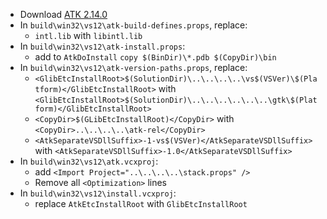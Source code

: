  * Download [ATK 2.14.0](http://ftp.gnome.org/pub/gnome/sources/atk/2.14/atk-2.14.0.tar.xz)
 * In `build\win32\vs12\atk-build-defines.props`, replace:
	* `intl.lib` with `libintl.lib`
 * In `build\win32\vs12\atk-install.props`:
	*  add to `AtkDoInstall` `copy $(BinDir)\*.pdb $(CopyDir)\bin`
 * In `build\win32\vs12\atk-version-paths.props`, replace:
	* `<GlibEtcInstallRoot>$(SolutionDir)\..\..\..\..\vs$(VSVer)\$(Platform)</GlibEtcInstallRoot>` with
`<GlibEtcInstallRoot>$(SolutionDir)\..\..\..\..\..\..\gtk\$(Platform)</GlibEtcInstallRoot>`
	* `<CopyDir>$(GLibEtcInstallRoot)</CopyDir>` with
`<CopyDir>..\..\..\..\atk-rel</CopyDir>`
	* `<AtkSeparateVSDllSuffix>-1-vs$(VSVer)</AtkSeparateVSDllSuffix>` with
`<AtkSeparateVSDllSuffix>-1.0</AtkSeparateVSDllSuffix>`
 * In `build\win32\vs12\atk.vcxproj`:
	*  add `<Import Project="..\..\..\..\stack.props" />`
	* Remove all `<Optimization>` lines
 * In `build\win32\vs12\install.vcxproj`:
	* replace `AtkEtcInstallRoot` with `GlibEtcInstallRoot`
